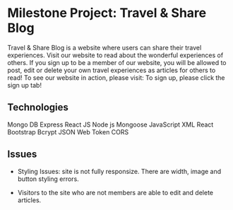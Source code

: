 # Milestone Project: Travel & Share Blog

Travel & Share Blog is a website where users can share their travel experiences. Visit our website to read about the wonderful experiences of others. If you sign up to be a member of our website, you will be allowed to post, edit or delete your own travel experiences as articles for others to read! 
To see our website in action, please visit: 
To sign up, please click the sign up tab! 


## Technologies 
Mongo DB
Express
React JS
Node js
Mongoose
JavaScript XML
React Bootstrap
Bcrypt
JSON Web Token
CORS


## Issues
- Styling Issues: site is not fully responsize. There are width, image and button styling errors.

- Visitors to the site who are not members are able to edit and delete articles. 